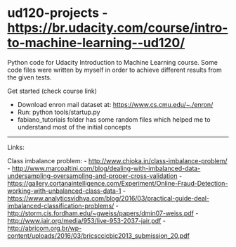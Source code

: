 ud120-projects - https://br.udacity.com/course/intro-to-machine-learning--ud120/
==============
Python code for Udacity Introduction to Machine Learning course. 
Some code files were written by myself in order to achieve different results from the given tests. 

Get started (check course link)

- Download enron mail dataset at: https://www.cs.cmu.edu/~./enron/
- Run: python tools/startup.py
- fabiano_tutoriais folder has some random files which helped me to understand most of the initial concepts

--------------

Links:

Class imbalance problem: 
	- http://www.chioka.in/class-imbalance-problem/
	- http://www.marcoaltini.com/blog/dealing-with-imbalanced-data-undersampling-oversampling-and-proper-cross-validation
	- https://gallery.cortanaintelligence.com/Experiment/Online-Fraud-Detection-working-with-unbalanced-class-data-1
	- https://www.analyticsvidhya.com/blog/2016/03/practical-guide-deal-imbalanced-classification-problems/
	- http://storm.cis.fordham.edu/~gweiss/papers/dmin07-weiss.pdf
	- http://www.jair.org/media/953/live-953-2037-jair.pdf
	- http://abricom.org.br/wp-content/uploads/2016/03/bricsccicbic2013_submission_20.pdf


